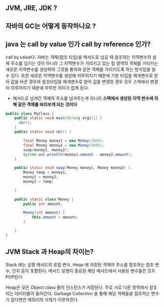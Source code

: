 ## JVM, JRE, JDK ?

## 자바의 GC는 어떻게 동작하나요 ?


## java 는 call by value 인가 call by reference 인가?

call by value다. 
자바는 객체(참조 타입)을 메서드로 넘길 때 참조하는 지역변수의 실제 주소를 넘기는 것이 아니라 그 지역변수가 가리키고 있는 힙 영역의 객체를 가리키는 새로운 지역변수를 생성하여 
그것을 통하여 같은 객체를 가리키도록 하는 방식임을 알 수 있다.
또한 새로운 지역변수를 생성해 이루어지기 때문에 기본 타입을 매개변수로 받아 값을 바꾼 경우와 참조타입을 매개변수로 받아 값을 변경한 경우 모두 스택에서 변경이 이루어지기 때문에 아무런 의미가 없게 된다.

- 메서드로 넘겨간 객체의 주소를 넘겨주는게 아니라 **스택에서 생성된 지역 변수에 의해 같은 객체를 바라보게 되는 것이다**
```java
public class MyClass {
    public static void main(String args[]) {
      cbr();
    }
    public static void cbr() {

        final Money money1 = new Money(3000);
        final Money money2 = new Money(5000);
        swap(money1, money2);
        System.out.println(money1.amount - money2.amount);
    }

    public static void swap(Money money1, Money money2) {
        Money temp = money1;
        money1 = money2;
        money2 = temp;

    }

    public static class Money {
        public int amount;

        Money(int amount) {
            this.amount = amount;
        }

    }
}
```

## JVM Stack 과 Heap의 차이는?
Stack 에는 실행 메서드의 로컬 변수, Heap 에 저장된 객체의 주소를 참조하는 참조 변수, 인자 등이 포함된다.
메서드 실행이 종료된 해당 메서드에서 사용된 변수들은 모두 POP된다.
  
Heap은 모든 Object class 들의 인스턴스가 저장된다. 주로 서로 다른 영역에서 참조되는 데이터들이 들어간다.
Garbage Collection 을 통해 해당 객체들을 참조하는 변수가 없다면은 메모리의 삭제가 이루어진다.

  
